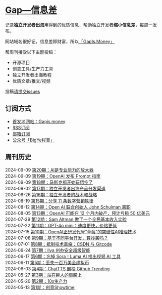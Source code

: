 # [Gap—信息差](https://gapis.money/)


记录**独立开发者出海**用得到的优质信息，帮助独立开发者**缩小信息差**，每周一发布。

网站域名很好记，信息差即财富，所以[「GapIs.Money」](https://gapis.money/)

帮周刊接受以下主题投稿：
- 开源项目
- 创意工具/生产力工具
- 独立开发者出海教程
- 优质文章/推文/视频

投稿[请提交issues](https://github.com/weijunext/gapis.money/issues)

## 订阅方式

- [首发地网站：Gapis.money](https://gapis.money/)  
- [RSS订阅](https://gapis.money/rss.xml)  
- [邮箱订阅](https://noteforms.com/forms/bvjqwl)  
- [公众号「BigYe程普」](https://mp.weixin.qq.com/mp/appmsgalbum?__biz=MzA5NTQ0NDI3OQ==&action=getalbum&album_id=3456480654760919050&scene=173&subscene=0&sessionid=0&enterid=1716776496&from_msgid=2649588781&from_itemidx=1&count=3&nolastread=1#wechat_redirect)  

## 周刊历史

2024-09-09 [第20期：AI是专业能力的放大器](https://gapis.money/weekly/2024-09-30_020)  
2024-09-09 [第19期：OpenAI 发布 Prompt 指南](https://gapis.money/weekly/2024-09-23_019)  
2024-09-09 [第18期：马斯克都开始玩悟空了](https://gapis.money/weekly/2024-09-09_018)  
2024-09-02 [第17期：独立开发者出海产品分发渠道](https://gapis.money/weekly/2024-09-02_017)  
2024-08-26 [第16期：独立开发者的战术和战略](https://gapis.money/weekly/2024-08-26_016)  
2024-08-19 [第15期：分享 11 条数字营销铁律](https://gapis.money/weekly/2024-08-19_015)  
2024-08-12 [第14期：Open AI 联合创始人 John Schulman 离职](https://gapis.money/weekly/2024-08-12_014)  
2024-08-05 [第13期：OpenAI 可能在 12 个月内破产，预计亏损 50 亿美元](https://gapis.money/weekly/2024-08-05_013)  
2024-07-29 [第12期：Sam Altman 做了一个全民基本收入实验](https://gapis.money/weekly/2024-07-29_012)  
2024-07-22 [第11期：GPT-4o mini：速度更快，价格更低](https://gapis.money/weekly/2024-07-22_011)  
2024-07-15 [第10期：OpenAI正研发代号“草莓”的突破性AI推理技术](https://gapis.money/weekly/2024-07-15_010)  
2024-07-08 [第9期：基于不同平台开发，算抄袭吗？](https://gapis.money/weekly/2024-07-08_009)  
2024-07-01 [第8期：抵制技术毒瘤：CSDN 与 Gitcode](https://gapis.money/weekly/2024-07-01_008)  
2024-06-24 [第7期：Ilya 创办安全超级智能](https://gapis.money/weekly/2024-06-24_007)  
2024-06-17 [第6期：忘掉 Sora！Luma AI 推出视频 AI 工具](https://gapis.money/weekly/2024-06-17_006)  
2024-06-11 [第5期：丢失一百万美金虚拟币](https://gapis.money/weekly/2024-06-11_005)  
2024-06-03 [第4期：ChatTTS 霸榜 Github Trending](https://gapis.money/weekly/2024-06-03_004)  
2024-05-27 [第3期：站在巨人的肩膀上](https://gapis.money/weekly/2024-05-27_003)  
2024-05-20 [第2期：10x生产力](https://gapis.money/weekly/2024-05-20_002)  
2024-05-13 [第1期：创意Showtime](https://gapis.money/weekly/2024-05-13_001)  


